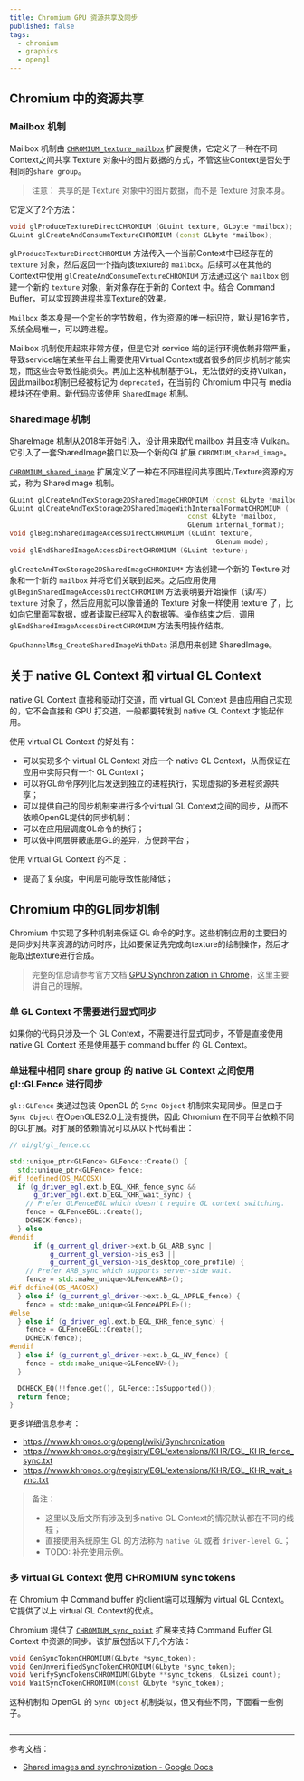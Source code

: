 ```yaml
---
title: Chromium GPU 资源共享及同步
published: false
tags:
  - chromium
  - graphics
  - opengl
---
```


## Chromium 中的资源共享

### Mailbox 机制

Mailbox 机制由 [`CHROMIUM_texture_mailbox`](https://source.chromium.org/chromium/chromium/src/+/master:gpu/GLES2/extensions/CHROMIUM/CHROMIUM_texture_mailbox.txt) 扩展提供，它定义了一种在不同Context之间共享 Texture 对象中的图片数据的方式，不管这些Context是否处于相同的`share group`。

> 注意： 共享的是 Texture 对象中的图片数据，而不是 Texture 对象本身。

它定义了2个方法：

```c++
void glProduceTextureDirectCHROMIUM (GLuint texture, GLbyte *mailbox);
GLuint glCreateAndConsumeTextureCHROMIUM (const GLbyte *mailbox);
```

`glProduceTextureDirectCHROMIUM` 方法传入一个当前Context中已经存在的 `texture` 对象，然后返回一个指向该texture的 `mailbox`。后续可以在其他的Context中使用 `glCreateAndConsumeTextureCHROMIUM` 方法通过这个 `mailbox` 创建一个新的 `texture` 对象，新对象存在于新的 Context 中。结合 Command Buffer，可以实现跨进程共享Texture的效果。

`Mailbox` 类本身是一个定长的字节数组，作为资源的唯一标识符，默认是16字节，系统全局唯一，可以跨进程。

Mailbox 机制使用起来非常方便，但是它对 service 端的运行环境依赖非常严重，导致service端在某些平台上需要使用Virtual Context或者很多的同步机制才能实现，而这些会导致性能损失。再加上这种机制基于GL，无法很好的支持Vulkan，因此mailbox机制已经被标记为 `deprecated`，在当前的 Chromium 中只有 media 模块还在使用。新代码应该使用 `SharedImage` 机制。

### SharedImage 机制

ShareImage 机制从2018年开始引入，设计用来取代 mailbox 并且支持 Vulkan。它引入了一套SharedImage接口以及一个新的GL扩展 `CHROMIUM_shared_image`。

[`CHROMIUM_shared_image`](https://source.chromium.org/chromium/chromium/src/+/master:gpu/GLES2/extensions/CHROMIUM/CHROMIUM_shared_image.txt) 扩展定义了一种在不同进程间共享图片/Texture资源的方式，称为 SharedImage 机制。

```c++
GLuint glCreateAndTexStorage2DSharedImageCHROMIUM (const GLbyte *mailbox);
GLuint glCreateAndTexStorage2DSharedImageWithInternalFormatCHROMIUM (
                                            const GLbyte *mailbox,
                                            GLenum internal_format);
void glBeginSharedImageAccessDirectCHROMIUM (GLuint texture,
                                                   GLenum mode);
void glEndSharedImageAccessDirectCHROMIUM (GLuint texture);
```

`glCreateAndTexStorage2DSharedImageCHROMIUM*` 方法创建一个新的 Texture 对象和一个新的 `mailbox` 并将它们关联到起来。之后应用使用 `glBeginSharedImageAccessDirectCHROMIUM` 方法表明要开始操作（读/写） `texture` 对象了，然后应用就可以像普通的 Texture 对象一样使用 texture 了，比如向它里面写数据，或者读取已经写入的数据等。操作结束之后，调用 `glEndSharedImageAccessDirectCHROMIUM` 方法表明操作结束。



`GpuChannelMsg_CreateSharedImageWithData` 消息用来创建 SharedImage。

## 关于 native GL Context 和 virtual GL Context

native GL Context 直接和驱动打交道，而 virtual GL Context 是由应用自己实现的，它不会直接和 GPU 打交道，一般都要转发到 native GL Context 才能起作用。

使用 virtual GL Context 的好处有：

- 可以实现多个 virtual GL Context 对应一个 native GL Context，从而保证在应用中实际只有一个 GL Context；
- 可以将GL命令序列化后发送到独立的进程执行，实现虚拟的多进程资源共享；
- 可以提供自己的同步机制来进行多个virtual GL Context之间的同步，从而不依赖OpenGL提供的同步机制；
- 可以在应用层调度GL命令的执行；
- 可以做中间层屏蔽底层GL的差异，方便跨平台；

使用 virtual GL Context 的不足：

- 提高了复杂度，中间层可能导致性能降低；

## Chromium 中的GL同步机制

Chromium 中实现了多种机制来保证 GL 命令的时序。这些机制应用的主要目的是同步对共享资源的访问时序，比如要保证先完成向texture的绘制操作，然后才能取出texture进行合成。

> 完整的信息请参考官方文档 [GPU Synchronization in Chrome](https://chromium.googlesource.com/chromium/src.git/+/master/docs/design/gpu_synchronization.md)，这里主要讲自己的理解。

### 单 GL Context 不需要进行显式同步

如果你的代码只涉及一个 GL Context，不需要进行显式同步，不管是直接使用 native GL Context 还是使用基于 command buffer 的 GL Context。

### 单进程中相同 share group 的 native GL Context 之间使用 gl::GLFence 进行同步

`gl::GLFence` 类通过包装 OpenGL 的 `Sync Object` 机制来实现同步。但是由于 `Sync Object` 在OpenGLES2.0上没有提供，因此 Chromium 在不同平台依赖不同的GL扩展。对扩展的依赖情况可以从以下代码看出：

```c++
// ui/gl/gl_fence.cc

std::unique_ptr<GLFence> GLFence::Create() {
  std::unique_ptr<GLFence> fence;
#if !defined(OS_MACOSX)
  if (g_driver_egl.ext.b_EGL_KHR_fence_sync &&
      g_driver_egl.ext.b_EGL_KHR_wait_sync) {
    // Prefer GLFenceEGL which doesn't require GL context switching.
    fence = GLFenceEGL::Create();
    DCHECK(fence);
  } else
#endif
      if (g_current_gl_driver->ext.b_GL_ARB_sync ||
          g_current_gl_version->is_es3 ||
          g_current_gl_version->is_desktop_core_profile) {
    // Prefer ARB_sync which supports server-side wait.
    fence = std::make_unique<GLFenceARB>();
#if defined(OS_MACOSX)
  } else if (g_current_gl_driver->ext.b_GL_APPLE_fence) {
    fence = std::make_unique<GLFenceAPPLE>();
#else
  } else if (g_driver_egl.ext.b_EGL_KHR_fence_sync) {
    fence = GLFenceEGL::Create();
    DCHECK(fence);
#endif
  } else if (g_current_gl_driver->ext.b_GL_NV_fence) {
    fence = std::make_unique<GLFenceNV>();
  }

  DCHECK_EQ(!!fence.get(), GLFence::IsSupported());
  return fence;
}
```

更多详细信息参考：

- <https://www.khronos.org/opengl/wiki/Synchronization>
- <https://www.khronos.org/registry/EGL/extensions/KHR/EGL_KHR_fence_sync.txt>
- <https://www.khronos.org/registry/EGL/extensions/KHR/EGL_KHR_wait_sync.txt>

> 备注：
>
> - 这里以及后文所有涉及到多native GL Context的情况默认都在不同的线程；
> - 直接使用系统原生 GL 的方法称为 `native GL` 或者 `driver-level GL`；
> - TODO: 补充使用示例。

### 多 virtual GL Context 使用 CHROMIUM sync tokens

在 Chromium 中 Command buffer 的client端可以理解为 virtual GL Context。它提供了以上 virtual GL Context的优点。

Chromium 提供了 [`CHROMIUM_sync_point`](https://chromium.googlesource.com/chromium/src.git/+/master/gpu/GLES2/extensions/CHROMIUM/CHROMIUM_sync_point.txt) 扩展来支持 Command Buffer GL Context 中资源的同步。该扩展包括以下几个方法：

```c++
void GenSyncTokenCHROMIUM(GLbyte *sync_token);
void GenUnverifiedSyncTokenCHROMIUM(GLbyte *sync_token);
void VerifySyncTokensCHROMIUM(GLbyte **sync_tokens, GLsizei count);
void WaitSyncTokenCHROMIUM(const GLbyte *sync_token);
```


这种机制和 OpenGL 的 `Sync Object` 机制类似，但又有些不同，下面看一些例子。

```c++

```


------------------

参考文档：

- [Shared images and synchronization - Google Docs](https://docs.google.com/document/d/12qYPeN819JkdNGbPcKBA0rfPXSOIE3aIaQVrAZ4I1lM/edit#)
